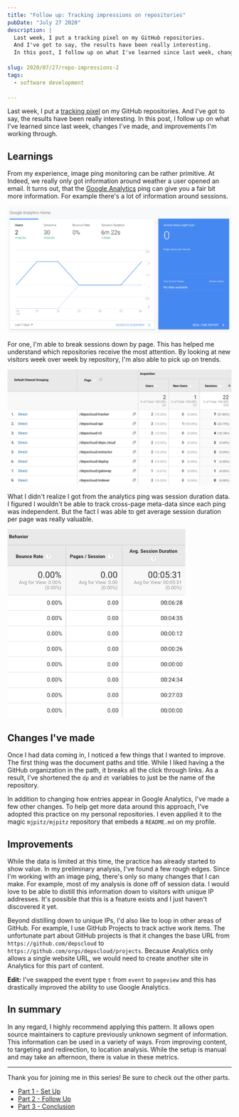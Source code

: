 ```yaml
---
title: "Follow up: Tracking impressions on repositories"
pubDate: "July 27 2020"
description: |
  Last week, I put a tracking pixel on my GitHub repositories.
  And I've got to say, the results have been really interesting.
  In this post, I follow up on what I've learned since last week, changes I've made, and improvements I'm working through.

slug: 2020/07/27/repo-impressions-2
tags:
  - software development

---
```


Last week, I put a [tracking pixel](/blog/2020/07/17/repo-impression-tracking) on my GitHub repositories.
And I've got to say, the results have been really interesting.
In this post, I follow up on what I've learned since last week, changes I've made, and improvements I'm working through.

<!--more-->

## Learnings

From my experience, image ping monitoring can be rather primitive.
At Indeed, we really only got information around weather a user opened an email.
It turns out, that the [Google Analytics] ping can give you a fair bit more information.
For example there's a lot of information around sessions.

![](/img/2020-07-27-depscloud-gh-ga-bounce.png)

For one, I'm able to break sessions down by page.
This has helped me understand which repositories receive the most attention.
By looking at new visitors week over week by repository, I'm also able to pick up on trends.

![](/img/2020-07-27-depscloud-gh-ga.png)

What I didn't realize I got from the analytics ping was session duration data.
I figured I wouldn't be able to track cross-page meta-data since each ping was independent.
But the fact I was able to get average session duration per page was really valuable.

![](/img/2020-07-27-depscloud-gh-ga-session.png)

## Changes I've made

Once I had data coming in, I noticed a few things that I wanted to improve.
The first thing was the document paths and title.
While I liked having a the GitHub organization in the path, it breaks all the click through links.
As a result, I've shortened the `dp` and `dt` variables to just be the name of the repository.

In addition to changing how entries appear in Google Analytics, I've made a few other changes.
To help get more data around this approach, I've adopted this practice on my personal repositories.
I even applied it to the magic `mjpitz/mjpitz` repository that embeds a `README.md` on my profile.

## Improvements

While the data is limited at this time, the practice has already started to show value.
In my preliminary analysis, I've found a few rough edges.
Since I'm working with an image ping, there's only so many changes that I can make.
For example, most of my analysis is done off of session data.
I would love to be able to distill this information down to visitors with unique IP addresses.
It's possible that this is a feature exists and I just haven't discovered it yet.

Beyond distilling down to unique IPs, I'd also like to loop in other areas of GitHub.
For example, I use GitHub Projects to track active work items.
The unfortunate part about GitHub projects is that it changes the base URL from `https://github.com/depscloud` to `https://github.com/orgs/depscloud/projects`.
Because Analytics only allows a single website URL, we would need to create another site in Analytics for this part of content.

**Edit:** I've swapped the event type `t` from `event` to `pageview` and this has drastically improved the ability to use Google Analytics.

## In summary

In any regard, I highly recommend applying this pattern.
It allows open source maintainers to capture previously unknown segment of information.
This information can be used in a variety of ways.
From improving content, to targeting and redirection, to location analysis.
While the setup is manual and may take an afternoon, there is value in these metrics.

---

Thank you for joining me in this series!
Be sure to check out the other parts.

- [Part 1 - Set Up](/blog/2020/07/17/repo-impression-tracking/)
- [Part 2 - Follow Up](/blog/2020/07/27/repo-impressions-2/)
- [Part 3 - Conclusion](/blog/2020/08/02/repo-impressions-3/)

[Google Analytics]: https://analytics.google.com
